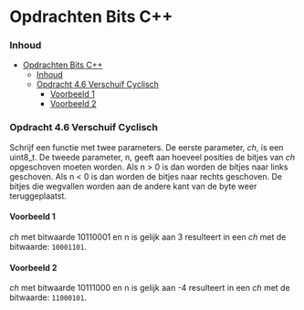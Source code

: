 # Opdrachten Bits C++[](title-id)

### Inhoud[](toc-id)
- [Opdrachten Bits C++](#opdrachten-bits-c)
    - [Inhoud](#inhoud)
    - [Opdracht 4.6 Verschuif Cyclisch](#opdracht-46-verschuif-cyclisch)
      - [Voorbeeld 1](#voorbeeld-1)
      - [Voorbeeld 2](#voorbeeld-2)


### Opdracht 4.6 Verschuif Cyclisch
Schrijf een functie met twee parameters. De eerste parameter, *ch*, is een uint8_t. De
tweede parameter, n, geeft aan hoeveel posities de bitjes van *ch* opgeschoven moeten
worden. Als n > 0 is dan worden de bitjes naar links geschoven. Als n < 0 is dan worden
de bitjes naar rechts geschoven. De bitjes die wegvallen worden aan de andere kant van
de byte weer teruggeplaatst.

#### Voorbeeld 1
*ch* met bitwaarde 10110001 en n is gelijk aan 3 resulteert in een *ch* met de bitwaarde:
`10001101`.

#### Voorbeeld 2
*ch* met bitwaarde 10111000 en n is gelijk aan -4 resulteert in een *ch* met de bitwaarde:
`11000101`.